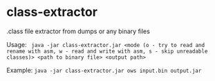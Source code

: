 # class-extractor

.class file extractor from dumps or any binary files

Usage: ` java -jar class-extractor.jar <mode (o - try to read and rename with asm, w - read and write with asm, s - skip unreadable classes)> <path to binary file> <output path>`

Example: `java -jar class-extractor.jar ows input.bin output.jar`